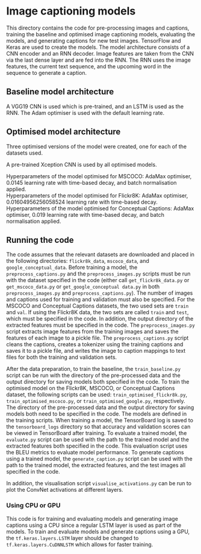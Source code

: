 # Image captioning models

This directory contains the code for pre-processing images and captions, training the baseline and optimised image captioning models, evaluating the models, and generating captions for new test images. TensorFlow and Keras are used to create the models. The model architecture consists of a CNN encoder and an RNN decoder. Image features are taken from the CNN via the last dense layer and are fed into the RNN. The RNN uses the image features, the current text sequence, and the upcoming word in the sequence to generate a caption. 

## Baseline model architecture

A VGG19 CNN is used which is pre-trained, and an LSTM is used as the RNN. The Adam optimiser is used with the default learning rate.

## Optimised model architecture

Three optimised versions of the model were created, one for each of the datasets used.

A pre-trained Xception CNN is used by all optimised models.

Hyperparameters of the model optimised for MSCOCO: AdaMax optimiser, 0.0145 learning rate with time-based decay, and batch normalisation applied.<br>
Hyperparameters of the model optimised for Flickr8K: AdaMax optimiser, 0.01604956256058524 learning rate with time-based decay.<br>
Hyperparameters of the model optimised for Conceptual Captions: AdaMax optimiser, 0.019 learning rate with time-based decay, and batch normalisation applied.

## Running the code

The code assumes that the relevant datasets are downloaded and placed in the following directories: `flickr8k_data`, `mscoco_data`, and `google_conceptual_data`. Before training a model, the `preprocess_captions.py` and the `preprocess_images.py` scripts must be run with the dataset specified in the code (either call `get_flickr8k_data.py` or `get_mscoco_data.py` or `get_google_conceptual data.py` in both `preprocess_images.py` and `preprocess_captions.py`). The number of images and captions used for training and validation must also be specified. For the MSCOCO and Conceptual Captions datasets, the two used sets are `train` and `val`. If using the Flickr8K data, the two sets are called `train` and `test`, which must be specified in the code. In addition, the output directory of the extracted features must be specified in the code. The `preprocess_images.py` script extracts image features from the training images and saves the features of each image to a pickle file. The `preprocess_captions.py` script cleans the captions, creates a tokenizer using the training captions and saves it to a pickle file, and writes the image to caption mappings to text files for both the training and validation sets.

After the data preparation, to train the baseline, the `train_baseline.py` script can be run with the directory of the pre-processed data and the output directory for saving models both specified in the code. To train the optimised model on the Flickr8K, MSCOCO, or Conceptual Captions dataset, the following scripts can be used: `train_optimised_flickr8k.py`, `train_optimised_mscoco.py`, or `train_optimised_google.py`, respectively. The directory of the pre-processed data and the output directory for saving models both need to be specified in the code. The models are defined in the training scripts. When training a model, the TensorBoard log is saved to the `tensorboard_logs` directory so that accuracy and validation scores can be viewed in TensorBoard after training. To evaluate a trained model, the `evaluate.py` script can be used with the path to the trained model and the extracted features both specified in the code. This evaluation script uses the BLEU metrics to evaluate model performance. To generate captions using a trained model, the `generate_caption.py` script can be used with the path to the trained model, the extracted features, and the test images all specified in the code. 

In addition, the visualisation script `visualise_activations.py` can be run to plot the ConvNet activations at different layers.

### Using CPU or GPU

This code is for training and evaluating models and generating image captions using a CPU since a regular LSTM layer is used as part of the models. To train and evaluate models and generate captions using a GPU, the `tf.keras.layers.LSTM` layer should be changed to `tf.keras.layers.CuDNNLSTM` which allows for faster training.
